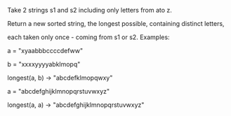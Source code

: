 Take 2 strings s1 and s2 including only letters from ato z. 

Return a new sorted string, the longest possible, containing distinct letters,

each taken only once - coming from s1 or s2.
Examples:

a = "xyaabbbccccdefww"

b = "xxxxyyyyabklmopq"

longest(a, b) -> "abcdefklmopqwxy"

a = "abcdefghijklmnopqrstuvwxyz"

longest(a, a) -> "abcdefghijklmnopqrstuvwxyz"
